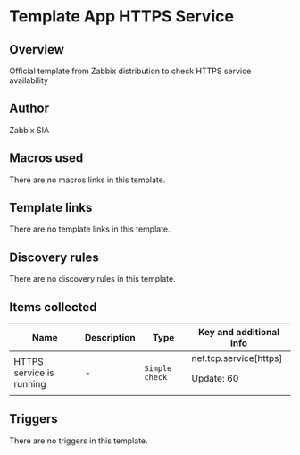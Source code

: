 # Template App HTTPS Service

## Overview

Official template from Zabbix distribution to check HTTPS service availability



## Author

Zabbix SIA

## Macros used

There are no macros links in this template.

## Template links

There are no template links in this template.

## Discovery rules

There are no discovery rules in this template.

## Items collected

|Name|Description|Type|Key and additional info|
|----|-----------|----|----|
|HTTPS service is running|<p>-</p>|`Simple check`|net.tcp.service[https]<p>Update: 60</p>|
## Triggers

There are no triggers in this template.

